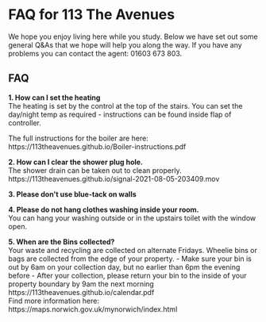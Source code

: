 <h1>FAQ for 113 The Avenues</h1>
<p>We hope you enjoy living here while you study.
Below we have set out some general Q&As that we hope will help you along the way. If you have any problems you can contact the agent: 01603 673 803.</p>

<h2>FAQ</h2>

<p><b>1. How can I set the heating</b><br>
The heating is set by the control at the top of the stairs. You can set the day/night temp as required - instructions can be found inside flap of controller.</p>

<p>The full instructions for the boiler are here:<br>
https://113theavenues.github.io/Boiler-instructions.pdf</p>

<p><b>2. How can I clear the shower plug hole.</b><br>
The shower drain can be taken out to clean properly. </br>
https://113theavenues.github.io/signal-2021-08-05-203409.mov</p>

<p><b>3. Please don't use blue-tack on walls</b></p>

<p><b>4. Please do not hang clothes washing inside your room.</b><br>
You can hang your washing outside or in the upstairs toilet with the window open.</p>

<p><b>5. When are the Bins collected? </b><br>
Your waste and recycling are collected on alternate Fridays.
Wheelie bins or bags are collected from the edge of your property.
- Make sure your bin is out by 6am on your collection day, but no earlier than 6pm the evening before
- After your collection, please return your bin to the inside of your property boundary by 9am the next morning<br>
https://113theavenues.github.io/calendar.pdf<br>
Find more information here:
https://maps.norwich.gov.uk/mynorwich/index.html</p>
